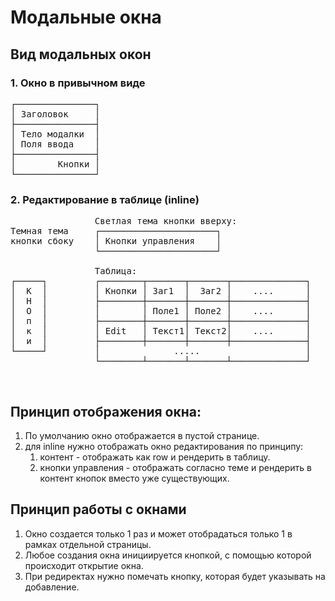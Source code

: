 # Модальные окна

## Вид модальных окон

### 1. Окно в привычном виде

<pre>
┌───────────────┐
│ Заголовок     │
├───────────────┤
│ Тело модалки  │
│ Поля ввода    │
├───────────────┤
│        Кнопки │
└───────────────┘
</pre>

### 2. Редактирование в таблице (inline)

<pre>
                Светлая тема кнопки вверху:
Темная тема     ┌──────────────────────┐
кнопки сбоку    │ Кнопки управления    │ 
                └──────────────────────┘

                Таблица:
┌─────┐         ┌────────┬───────┬───────┬──────────────┐
│  К  │         │ Кнопки │ Заг1  │  Заг2 │    ....      │
│  Н  │         ├────────┼───────┼───────┼──────────────┤
│  О  │         │        │ Поле1 │ Поле2 │    ....      │
│  п  │         ├────────┼───────┼───────┼──────────────┤
│  к  │         │ Edit   │ Текст1│ Текст2│    ....      │
│  и  │         ├────────┼───────┼───────┼──────────────┤
└─────┘         │              .....                    │
                └────────┴───────┴───────┴──────────────┘
</pre>
  

## Принцип отображения окна:

1. По умолчанию окно отображается в пустой странице.
1. для inline нужно отображать окно редактирования по принципу:
    1. контент - отображать как row и рендерить в таблицу.
    1. кнопки управления - отображать согласно теме и рендерить в контент кнопок вместо уже существующих.

## Принцип работы с окнами

1. Окно создается только 1 раз и может отобрадаться только 1 в рамках отдельной страницы.
1. Любое создания окна инициируется кнопкой, с помощью которой происходит открытие окна.
1. При редиректах нужно помечать кнопку, которая будет указывать на добавление.

